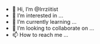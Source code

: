 - 👋 Hi, I’m @Irrziitist
- 👀 I’m interested in ...
- 🌱 I’m currently learning ...
- 💞️ I’m looking to collaborate on ...
- 📫 How to reach me ...

<!---
Irrziitist/Irrziitist is a ✨ special ✨ repository because its `README.md` (this file) appears on your GitHub profile.
You can click the Preview link to take a look at your changes.
--->

